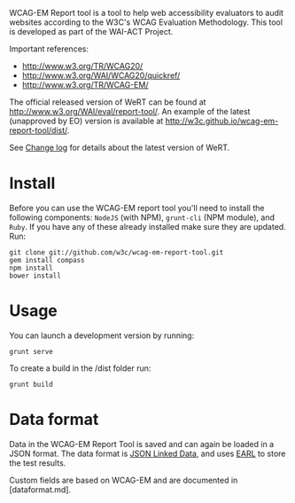 WCAG-EM Report tool is a tool to help web accessibility evaluators to audit websites according to the W3C's WCAG Evaluation Methodology. This tool is developed as part of the WAI-ACT Project.

Important references:

- <http://www.w3.org/TR/WCAG20/>
- <http://www.w3.org/WAI/WCAG20/quickref/>
- <http://www.w3.org/TR/WCAG-EM/>

The official released version of WeRT can be found at <http://www.w3.org/WAI/eval/report-tool/>. An example of the latest (unapproved by EO) version is available at <http://w3c.github.io/wcag-em-report-tool/dist/>.

See [Change log](changelog.md) for details about the latest version of WeRT.

# Install

Before you can use the WCAG-EM report tool you'll need to install the following components: `NodeJS` (with NPM), `grunt-cli` (NPM module), and `Ruby`. If you have any of these already installed make sure they are updated.
Run:

    git clone git://github.com/w3c/wcag-em-report-tool.git
    gem install compass
    npm install
    bower install

# Usage
You can launch a development version by running:

    grunt serve

To create a build in the /dist folder run:

    grunt build

# Data format

Data in the WCAG-EM Report Tool is saved and can again be loaded in a JSON
format. The data format is [JSON Linked Data](http://json-ld.org/), and
uses [EARL](http://www.w3.org/TR/EARL10-Schema/) to store the test results.

Custom fields are based on WCAG-EM and are documented in [dataformat.md].